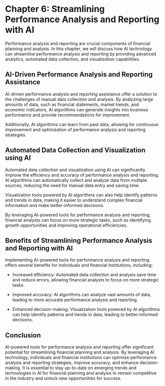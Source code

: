 Chapter 6: Streamlining Performance Analysis and Reporting with AI
==================================================================

Performance analysis and reporting are crucial components of financial planning and analysis. In this chapter, we will discuss how AI technology can streamline performance analysis and reporting by providing advanced analytics, automated data collection, and visualization capabilities.

AI-Driven Performance Analysis and Reporting Assistance
-------------------------------------------------------

AI-driven performance analysis and reporting assistance offer a solution to the challenges of manual data collection and analysis. By analyzing large amounts of data, such as financial statements, market trends, and economic indicators, AI algorithms can generate insights into business performance and provide recommendations for improvement.

Additionally, AI algorithms can learn from past data, allowing for continuous improvement and optimization of performance analysis and reporting strategies.

Automated Data Collection and Visualization using AI
----------------------------------------------------

Automated data collection and visualization using AI can significantly improve the efficiency and accuracy of performance analysis and reporting. AI algorithms can automatically collect and analyze data from multiple sources, reducing the need for manual data entry and saving time.

Visualization tools powered by AI algorithms can also help identify patterns and trends in data, making it easier to understand complex financial information and make better-informed decisions.

By leveraging AI-powered tools for performance analysis and reporting, financial analysts can focus on more strategic tasks, such as identifying growth opportunities and improving operational efficiencies.

Benefits of Streamlining Performance Analysis and Reporting with AI
-------------------------------------------------------------------

Implementing AI-powered tools for performance analysis and reporting offers several benefits for individuals and financial institutions, including:

* Increased efficiency: Automated data collection and analysis save time and reduce errors, allowing financial analysts to focus on more strategic tasks.

* Improved accuracy: AI algorithms can analyze vast amounts of data, leading to more accurate performance analysis and reporting.

* Enhanced decision-making: Visualization tools powered by AI algorithms can help identify patterns and trends in data, leading to better-informed decisions.

Conclusion
----------

AI-powered tools for performance analysis and reporting offer significant potential for streamlining financial planning and analysis. By leveraging AI technology, individuals and financial institutions can optimize performance analysis and reporting strategies, improve accuracy, and enhance decision-making. It is essential to stay up-to-date on emerging trends and technologies in AI for financial planning and analysis to remain competitive in the industry and unlock new opportunities for success.
